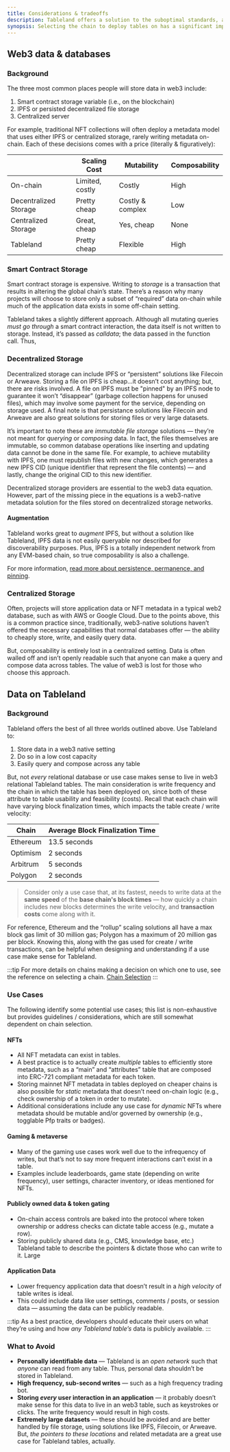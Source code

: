 ```yaml
---
title: Considerations & tradeoffs
description: Tableland offers a solution to the suboptimal standards, and choosing a chain greatly impacts user experience & costs.
synopsis: Selecting the chain to deploy tables on has a significant impact on the subsequent usage of the table. But before selecting a chain to then use Tableland’s capabilities, it may be helpful to consider the alternatives to Tableland in the first place.
---
```


## Web3 data & databases

### Background

The three most common places people will store data in web3 include:

1. Smart contract storage variable (i.e., on the blockchain)
2. IPFS or persisted decentralized file storage
3. Centralized server

For example, traditional NFT collections will often deploy a metadata model that uses either IPFS or centralized storage, rarely writing metadata on-chain. Each of these decisions comes with a price (literally & figuratively):

|                       | Scaling Cost    | Mutability       | Composability |
| --------------------- | --------------- | ---------------- | ------------- |
| On-chain              | Limited, costly | Costly           | High          |
| Decentralized Storage | Pretty cheap    | Costly & complex | Low           |
| Centralized Storage   | Great, cheap    | Yes, cheap       | None          |
| Tableland             | Pretty cheap    | Flexible         | High          |

### Smart Contract Storage

Smart contract storage is expensive. Writing to _storage_ is a transaction that results in altering the global chain’s state. There’s a reason why many projects will choose to store only a subset of “required” data on-chain while much of the application data exists in some off-chain setting.

Tableland takes a slightly different approach. Although all mutating queries _must go through_ a smart contract interaction, the data itself is not written to storage. Instead, it’s passed as _calldata_; the data passed in the function call. Thus,

### Decentralized Storage

Decentralized storage can include IPFS or “persistent” solutions like Filecoin or Arweave. Storing a file on IPFS is cheap...it doesn’t cost anything; but, there are risks involved. A file on IPFS must be "pinned" by an IPFS node to guarantee it won’t “disappear” (garbage collection happens for unused files), which may involve some payment for the service, depending on storage used. A final note is that persistance solutions like Filecoin and Arweave are also great solutions for storing files or very large datasets.

It’s important to note these are _immutable_ _file storage_ solutions — they’re not meant for _querying_ or _composing_ data. In fact, the files themselves are immutable, so common database operations like inserting and updating data cannot be done in the same file. For example, to achieve mutability with IPFS, one must republish files with new changes, which generates a new IPFS CID (unique identifier that represent the file contents) — and lastly, change the original CID to this new identifier.

Decentralized storage providers are essential to the web3 data equation. However, part of the missing piece in the equations is a web3-native metadata solution for the files stored on decentralized storage networks.

#### Augmentation

Tableland works great to _augment_ IPFS, but without a solution like Tableland, IPFS data is not easily queryable nor described for discoverability purposes. Plus, IPFS is a totally independent network from any EVM-based chain, so true composability is also a challenge.

For more information, [read more about persistence, permanence, and pinning](https://docs.ipfs.tech/concepts/persistence/).

### Centralized Storage

Often, projects will store application data or NFT metadata in a typical web2 database, such as with AWS or Google Cloud. Due to the points above, this is a common practice since, traditionally, web3-native solutions haven’t offered the necessary capabilities that normal databases offer — the ability to cheaply store, write, and easily query data.

But, composability is entirely lost in a centralized setting. Data is often walled off and isn’t openly readable such that anyone can make a query and compose data across tables. The value of web3 is lost for those who choose this approach.

## Data on Tableland

### Background

Tableland offers the best of all three worlds outlined above. Use Tableland to:

1. Store data in a web3 native setting
2. Do so in a low cost capacity
3. Easily query and compose across any table

But, not _every_ relational database or use case makes sense to live in web3 relational Tableland tables. The main consideration is write frequency and the chain in which the table has been deployed on, since both of these attribute to table usability and feasibility (costs). Recall that each chain will have varying block finalization times, which impacts the table create / write velocity:

| Chain    | Average Block Finalization Time |
| -------- | ------------------------------- |
| Ethereum | 13.5 seconds                    |
| Optimism | 2 seconds                       |
| Arbitrum | 5 seconds                       |
| Polygon  | 2 seconds                       |

> Consider only a use case that, at its fastest, needs to write data at the **same speed** of the **base chain's block times** — how quickly a chain includes new blocks determines the write velocity, and **transaction costs** come along with it.

For reference, Ethereum and the “rollup” scaling solutions all have a max block gas limit of 30 million gas; Polygon has a maximum of 20 million gas per block. Knowing this, along with the gas used for create / write transactions, can be helpful when designing and understanding if a use case make sense for Tableland.

:::tip
For more details on chains making a decision on which one to use, see the reference on selecting a chain.
[Chain Selection](/develop/chains/)
:::

### Use Cases

The following identify some potential use cases; this list is non-exhaustive but provides guidelines / considerations, which are still somewhat dependent on chain selection.

#### NFTs

- All NFT metadata can exist in tables.
- A best practice is to actually create _multiple_ tables to efficiently store metadata, such as a “main” and “attributes” table that are composed into ERC-721 compliant metadata for each token.
- Storing mainnet NFT metadata in tables deployed on cheaper chains is also possible for _static_ metadata that doesn’t need on-chain logic (e.g., check ownership of a token in order to mutate).
- Additional considerations include any use case for _dynamic_ NFTs where metadata should be mutable and/or governed by ownership (e.g., togglable Pfp traits or badges).

#### Gaming & metaverse

- Many of the gaming use cases work well due to the infrequency of writes, but that’s not to say more frequent interactions can’t exist in a table.
- Examples include leaderboards, game state (depending on write frequency), user settings, character inventory, or ideas mentioned for NFTs.

#### Publicly owned data & token gating

- On-chain access controls are baked into the protocol where token ownership or address checks can dictate table access (e.g., mutate a row).
- Storing publicly shared data (e.g., CMS, knowledge base, etc.) Tableland table to describe the pointers & dictate those who can write to it. Large

#### Application Data

- Lower frequency application data that doesn’t result in a _high velocity_ of table writes is ideal.
- This could include data like user settings, comments / posts, or session data — assuming the data can be publicly readable.

:::tip
As a best practice, developers should educate their users on what they’re using and how _any_ _Tableland table’s_ data is publicly available.
:::

### What to Avoid

- **Personally identifiable data** — Tableland is an _open network_ such that _anyone_ can read from any table. Thus, personal data shouldn’t be stored in Tableland.
- **High frequency, sub-second writes** — such as a high frequency trading bot.
- **Storing _every_ user interaction in an application** — it probably doesn’t make sense for this data to live in an web3 table, such as keystrokes or clicks. The write frequency would result in high costs.
- **Extremely large datasets** — these should be avoided and are better handled by file storage, using solutions like IPFS, Filecoin, or Arweave. But, _the pointers to these locations_ and related metadata are a great use case for Tableland tables, actually.
